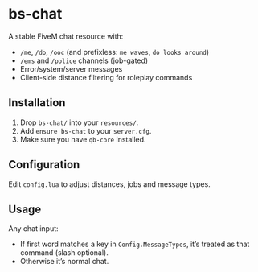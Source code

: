 # bs-chat

A stable FiveM chat resource with:

- `/me`, `/do`, `/ooc` (and prefixless: `me waves`, `do looks around`)
- `/ems` and `/police` channels (job-gated)
- Error/system/server messages
- Client-side distance filtering for roleplay commands

## Installation

1. Drop `bs-chat/` into your `resources/`.
2. Add `ensure bs-chat` to your `server.cfg`.
3. Make sure you have `qb-core` installed.

## Configuration

Edit `config.lua` to adjust distances, jobs and message types.

## Usage

Any chat input:

- If first word matches a key in `Config.MessageTypes`, it’s treated as that command (slash optional).
- Otherwise it’s normal chat.
